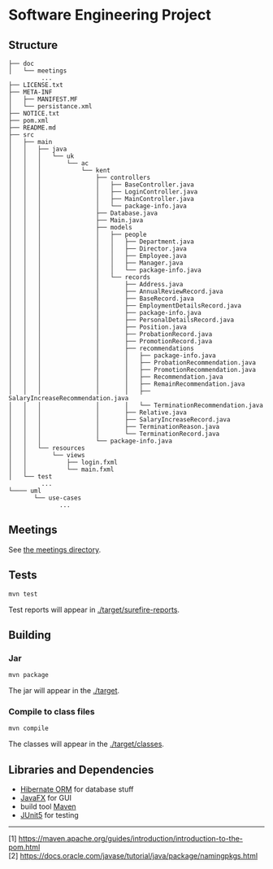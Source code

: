 # Software Engineering Project 

## Structure

```
├── doc
│   └── meetings 
         ...
├── LICENSE.txt
├── META-INF
│   ├── MANIFEST.MF
│   └── persistance.xml
├── NOTICE.txt
├── pom.xml
├── README.md
├── src
│   ├── main
│   │   ├── java
│   │   │   └── uk
│   │   │       └── ac
│   │   │           └── kent
│   │   │               ├── controllers
│   │   │               │   ├── BaseController.java
│   │   │               │   ├── LoginController.java
│   │   │               │   ├── MainController.java
│   │   │               │   └── package-info.java
│   │   │               ├── Database.java
│   │   │               ├── Main.java
│   │   │               ├── models
│   │   │               │   ├── people
│   │   │               │   │   ├── Department.java
│   │   │               │   │   ├── Director.java
│   │   │               │   │   ├── Employee.java
│   │   │               │   │   ├── Manager.java
│   │   │               │   │   └── package-info.java 
│   │   │               │   └── records
│   │   │               │       ├── Address.java
│   │   │               │       ├── AnnualReviewRecord.java
│   │   │               │       ├── BaseRecord.java
│   │   │               │       ├── EmploymentDetailsRecord.java
│   │   │               │       ├── package-info.java
│   │   │               │       ├── PersonalDetailsRecord.java
│   │   │               │       ├── Position.java
│   │   │               │       ├── ProbationRecord.java
│   │   │               │       ├── PromotionRecord.java
│   │   │               │       ├── recommendations
│   │   │               │       │   ├── package-info.java
│   │   │               │       │   ├── ProbationRecommendation.java
│   │   │               │       │   ├── PromotionRecommendation.java
│   │   │               │       │   ├── Recommendation.java
│   │   │               │       │   ├── RemainRecommendation.java
│   │   │               │       │   ├── SalaryIncreaseRecommendation.java
│   │   │               │       │   └── TerminationRecommendation.java
│   │   │               │       ├── Relative.java
│   │   │               │       ├── SalaryIncreaseRecord.java
│   │   │               │       ├── TerminationReason.java
│   │   │               │       └── TerminationRecord.java 
│   │   │               └── package-info.java
│   │   └── resources
│   │       └── views
│   │           ├── login.fxml
│   │           └── main.fxml
│   └── test
         ...
└──── uml 
       └── use-cases
              ...
```

## Meetings 

See [the meetings directory](doc/meetings/).

## Tests

```bash
mvn test
```

Test reports will appear in [./target/surefire-reports](target/surefire-reports).

## Building

### Jar

```bash
mvn package
```

The jar will appear in the [./target](./target).

### Compile to class files

```bash
mvn compile
```

The classes will appear in the [./target/classes](./target/classes).

## Libraries and Dependencies

- [Hibernate ORM](http://docs.jboss.org/hibernate/orm/5.2/userguide/html_single/Hibernate_User_Guide.html) for database stuff 
- [JavaFX](https://docs.oracle.com/javase/8/javafx/get-started-tutorial/get_start_apps.htm#JFXST804) for GUI
- build tool [Maven](https://maven.apache.org/guides/introduction/introduction-to-the-pom.html)
- [JUnit5](http://junit.org/junit5/) for testing

-----------------------------------------

[1] https://maven.apache.org/guides/introduction/introduction-to-the-pom.html <br>
[2] https://docs.oracle.com/javase/tutorial/java/package/namingpkgs.html
